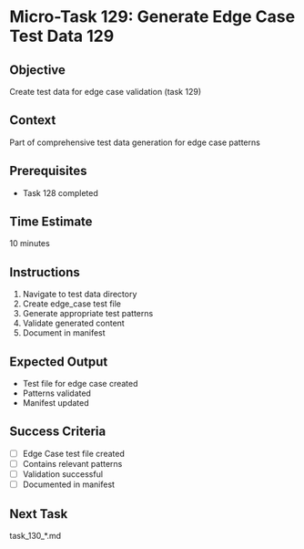 # Micro-Task 129: Generate Edge Case Test Data 129

## Objective
Create test data for edge case validation (task 129)

## Context
Part of comprehensive test data generation for edge case patterns

## Prerequisites
- Task 128 completed

## Time Estimate
10 minutes

## Instructions
1. Navigate to test data directory
2. Create edge_case test file
3. Generate appropriate test patterns
4. Validate generated content
5. Document in manifest

## Expected Output
- Test file for edge case created
- Patterns validated
- Manifest updated

## Success Criteria
- [ ] Edge Case test file created
- [ ] Contains relevant patterns
- [ ] Validation successful
- [ ] Documented in manifest

## Next Task
task_130_*.md